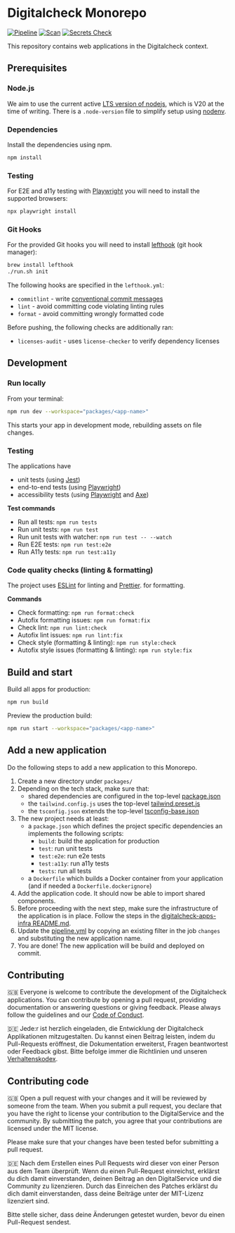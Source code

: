 # Digitalcheck Monorepo

[![Pipeline](https://github.com/digitalservicebund/remix-application-template/actions/workflows/pipeline.yml/badge.svg)](https://github.com/digitalservicebund/remix-application-template/actions/workflows/pipeline.yml)
[![Scan](https://github.com/digitalservicebund/remix-application-template/actions/workflows/scan.yml/badge.svg)](https://github.com/digitalservicebund/remix-application-template/actions/workflows/scan.yml)
[![Secrets Check](https://github.com/digitalservicebund/remix-application-template/actions/workflows/secrets-check.yml/badge.svg)](https://github.com/digitalservicebund/remix-application-template/actions/workflows/secrets-check.yml)

This repository contains web applications in the Digitalcheck context.

## Prerequisites

### Node.js

We aim to use the current active [LTS version of nodejs](https://nodejs.dev/en/about/releases/), which is V20 at the time of writing.
There is a `.node-version` file to simplify setup using [nodenv](https://github.com/nodenv/nodenv).

### Dependencies

Install the dependencies using npm.

```bash
npm install
```

### Testing

For E2E and a11y testing with [Playwright](https://playwright.dev/docs/intro) you will need to install the supported browsers:

```bash
npx playwright install
```

### Git Hooks

For the provided Git hooks you will need to install [lefthook](https://github.com/evilmartians/lefthook/blob/master/docs/full_guide.md)
(git hook manager):

```bash
brew install lefthook
./run.sh init
```

The following hooks are specified in the `lefthook.yml`:

- `commitlint` - write [conventional commit messages](https://chris.beams.io/posts/git-commit/)
- `lint` - avoid committing code violating linting rules
- `format` - avoid committing wrongly formatted code

Before pushing, the following checks are additionally ran:

- `licenses-audit` - uses `license-checker` to verify dependency licenses

## Development

### Run locally

From your terminal:

```sh
npm run dev --workspace="packages/<app-name>"
```

This starts your app in development mode, rebuilding assets on file changes.

### Testing

The applications have

- unit tests (using [Jest](https://jestjs.io/docs/getting-started))
- end-to-end tests (using [Playwright](https://playwright.dev/docs/intro))
- accessibility tests (using [Playwright](https://playwright.dev/docs/intro) and [Axe](https://www.deque.com/axe/))

**Test commands**

- Run all tests: `npm run tests`
- Run unit tests: `npm run test`
- Run unit tests with watcher: `npm run test -- --watch`
- Run E2E tests: `npm run test:e2e`
- Run A11y tests: `npm run test:a11y`

### Code quality checks (linting & formatting)

The project uses [ESLint](https://eslint.org/docs/latest/) for linting and [Prettier](https://prettier.io/docs/en/). for formatting.

**Commands**

- Check formatting: `npm run format:check`
- Autofix formatting issues: `npm run format:fix`
- Check lint: `npm run lint:check`
- Autofix lint issues: `npm run lint:fix`
- Check style (formatting & linting): `npm run style:check`
- Autofix style issues (formatting & linting): `npm run style:fix`

## Build and start

Build all apps for production:

```sh
npm run build
```

Preview the production build:

```sh
npm run start --workspace="packages/<app-name>"
```

## Add a new application

Do the following steps to add a new application to this Monorepo.

1. Create a new directory under `packages/`
2. Depending on the tech stack, make sure that:
   - shared dependencies are configured in the top-level [package.json](./package.json)
   - the `tailwind.config.js` uses the top-level [tailwind.preset.js](./tailwind.preset.js)
   - the `tsconfig.json` extends the top-level [tsconfig-base.json](./tsconfig-base.json)
3. The new project needs at least:
   - a `package.json` which defines the project specific dependencies an implements the following scripts:
     - `build`: build the application for production
     - `test`: run unit tests
     - `test:e2e`: run e2e tests
     - `test:a11y`: run a11y tests
     - `tests`: run all tests
   - a `Dockerfile` which builds a Docker container from your application (and if needed a `Dockerfile.dockerignore`)
4. Add the application code. It should now be able to import shared components.
5. Before proceeding with the next step, make sure the infrastructure of the application is in place.
   Follow the steps in the [digitalcheck-apps-infra README.md](https://github.com/digitalservicebund/digitalcheck-apps-infra).
6. Update the [pipeline.yml](./.github/workflows/pipeline.yml) by copying an existing filter in the job `changes` and substituting the new application name.
7. You are done! The new application will be build and deployed on commit.

## Contributing

🇬🇧
Everyone is welcome to contribute the development of the Digitalcheck applications. You can contribute by opening a pull request,
providing documentation or answering questions or giving feedback. Please always follow the guidelines and our
[Code of Conduct](CODE_OF_CONDUCT.md).

🇩🇪
Jede:r ist herzlich eingeladen, die Entwicklung der Digitalcheck Applikationen mitzugestalten. Du kannst einen Beitrag leisten,
indem du Pull-Requests eröffnest, die Dokumentation erweiterst, Fragen beantwortest oder Feedback gibst.
Bitte befolge immer die Richtlinien und unseren [Verhaltenskodex](CODE_OF_CONDUCT_DE.md).

## Contributing code

🇬🇧
Open a pull request with your changes and it will be reviewed by someone from the team. When you submit a pull request,
you declare that you have the right to license your contribution to the DigitalService and the community.
By submitting the patch, you agree that your contributions are licensed under the MIT license.

Please make sure that your changes have been tested befor submitting a pull request.

🇩🇪
Nach dem Erstellen eines Pull Requests wird dieser von einer Person aus dem Team überprüft. Wenn du einen Pull-Request
einreichst, erklärst du dich damit einverstanden, deinen Beitrag an den DigitalService und die Community zu
lizenzieren. Durch das Einreichen des Patches erklärst du dich damit einverstanden, dass deine Beiträge unter der
MIT-Lizenz lizenziert sind.

Bitte stelle sicher, dass deine Änderungen getestet wurden, bevor du einen Pull-Request sendest.
